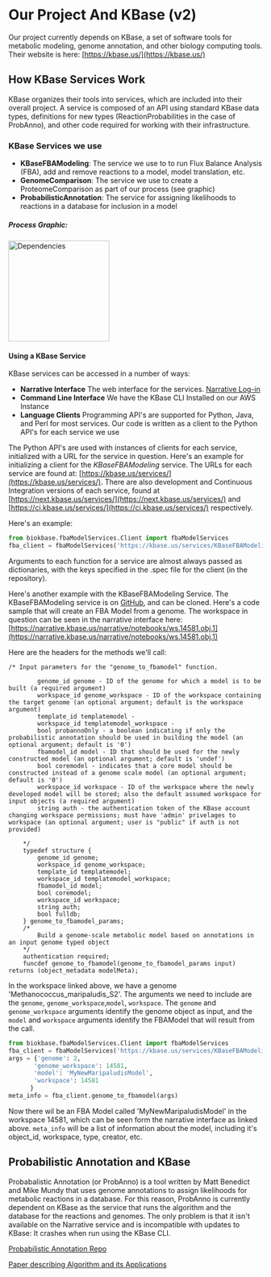 # Our Project And KBase (v2)

Our project currently depends on KBase, a set of software tools for metabolic modeling, genome annotation, and other
biology computing tools. Their website is here: [https://kbase.us/](https://kbase.us/)

## How KBase Services Work
KBase organizes their tools into services, which are included into their overall project. A service is composed of
an API using standard KBase data types, definitions for new types (ReactionProbabilities in the case of ProbAnno), 
and other code required for working with their infrastructure.

### KBase Services we use
- **KBaseFBAModeling**: The service we use to to run Flux Balance Analysis (FBA), add and remove reactions to a model, model translation, etc.
- **GenomeComparison**: The service we use to create a ProteomeComparison as part of our process (see graphic)
- **ProbabilisticAnnotation**: The service for assigning likelihoods to reactions in a database for inclusion in a model

##### Process Graphic:
<img src="https://github.com/kingb12/model-morphing/blob/master/KBaseDep.png" alt="Dependencies" style="width: 200px;"/>



#### Using a KBase Service
KBase services can be accessed in a number of ways:
- **Narrative Interface** The web interface for the services. [Narrative Log-in](https://narrative.kbase.us/#login)
- **Command Line Interface** We have the KBase CLI Installed on our AWS Instance
- **Language Clients** Programming API's are supported for Python, Java, and Perl for most services. Our code is written as a client to the Python API's for each service we use

The Python API's are used with instances of clients for each service, initialized with a URL for the service in question. Here's an example for initializing a client for
the *KBaseFBAModeling* service. The URLs for each service are found at: [https://kbase.us/services/](https://kbase.us/services/). There are also development and
Continuous Integration versions of each service, found at [https://next.kbase.us/services/](https://next.kbase.us/services/) and [https://ci.kbase.us/services/](https://ci.kbase.us/services/) respectively.

Here's an example: 

```python
from biokbase.fbaModelServices.Client import fbaModelServices
fba_client = fbaModelServices('https://kbase.us/services/KBaseFBAModeling/')
```

Arguments to each function for a service are almost always passed as dictionaries, with the keys specified in the .spec file for the client (in the repository).

Here's another example with the KBaseFBAModeling Service. The KBaseFBAModeling service is on [GitHub](https://github.com/kbase/KBaseFBAModeling),
and can be cloned. Here's a code sample that will create an FBA Model from a genome. The
workspace in question can be seen in the narrative interface here: 
[https://narrative.kbase.us/narrative/notebooks/ws.14581.obj.1](https://narrative.kbase.us/narrative/notebooks/ws.14581.obj.1)


Here are the headers for the methods we'll call:


```
/* Input parameters for the "genome_to_fbamodel" function.
	
		genome_id genome - ID of the genome for which a model is to be built (a required argument)
		workspace_id genome_workspace - ID of the workspace containing the target genome (an optional argument; default is the workspace argument)
		template_id templatemodel - 
		workspace_id templatemodel_workspace - 
		bool probannoOnly - a boolean indicating if only the probabilistic annotation should be used in building the model (an optional argument; default is '0')
		fbamodel_id model - ID that should be used for the newly constructed model (an optional argument; default is 'undef')
		bool coremodel - indicates that a core model should be constructed instead of a genome scale model (an optional argument; default is '0')
		workspace_id workspace - ID of the workspace where the newly developed model will be stored; also the default assumed workspace for input objects (a required argument)
		string auth - the authentication token of the KBase account changing workspace permissions; must have 'admin' privelages to workspace (an optional argument; user is "public" if auth is not provided)
		
	*/
    typedef structure {
		genome_id genome;
		workspace_id genome_workspace;
		template_id templatemodel;
		workspace_id templatemodel_workspace;
		fbamodel_id model;
		bool coremodel;
		workspace_id workspace;
		string auth;
		bool fulldb;
    } genome_to_fbamodel_params;
    /*
        Build a genome-scale metabolic model based on annotations in an input genome typed object
    */
    authentication required;
    funcdef genome_to_fbamodel(genome_to_fbamodel_params input) returns (object_metadata modelMeta);
 ```
 
 
 In the workspace linked above, we have a genome 'Methanococcus_maripaludis_S2'. 
 The arguments we need to include are the `genome`, `genome_workspace`,`model`, `workspace`. The `genome` and `genome_workspace`
  arguments identify the genome object as input, and the `model` and `workspace` arguments identify the FBAModel that will result from the call.
 
 ```python
from biokbase.fbaModelServices.Client import fbaModelServices
fba_client = fbaModelServices('https://kbase.us/services/KBaseFBAModeling/')
args = {'genome': 2,
        'genome_workspace': 14581,
        'model': 'MyNewMaripaludisModel',
        'workspace': 14581
       }
meta_info = fba_client.genome_to_fbamodel(args)
```

Now there wil be an FBA Model called 'MyNewMaripaludisModel' in the workspace 14581, which can be seen form the narrative interface
as linked above. `meta_info` will be a list of information about the model, including it's object_id, workspace, type, creator, etc.
 
 
## Probabilistic Annotation and KBase
Probabalistic Annotation (or ProbAnno) is a tool written by Matt Benedict and Mike Mundy that uses
genome annotations to assign likelihoods for metabolic reactions in a database. For this reason, 
ProbAnno is currently dependent on KBase as the service that runs the algorithm and the database for
the reactions and genomes. The only problem is that it isn't available on the Narrative service and 
is incompatible with updates to KBase: It crashes when run using the KBase CLI.


[Probabilistic Annotation Repo](https://github.com/kbase/probabilistic_annotation)


[Paper describing Algorithm and its Applications](http://journals.plos.org/ploscompbiol/article?id=10.1371/journal.pcbi.1003882)








